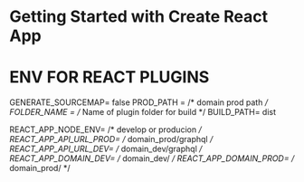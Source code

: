 # Getting Started with Create React App

# ENV FOR REACT PLUGINS

GENERATE_SOURCEMAP= false
PROD_PATH = /* domain prod path */
FOLDER_NAME = /* Name of plugin folder for build */
BUILD_PATH= dist

REACT_APP_NODE_ENV= /* develop or producion */
REACT_APP_API_URL_PROD= /* domain_prod/graphql */
REACT_APP_API_URL_DEV= /* domain_dev/graphql */
REACT_APP_DOMAIN_DEV= /* domain_dev/ */
REACT_APP_DOMAIN_PROD= /* domain_prod/ */